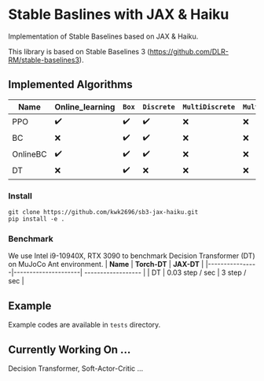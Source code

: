 # Stable Baslines with JAX & Haiku

Implementation of Stable Baselines based on JAX & Haiku.

This library is based on Stable Baselines 3 (https://github.com/DLR-RM/stable-baselines3).

## Implemented Algorithms

| **Name**       | **Online_learning** | `Box`       		| `Discrete`         | `MultiDiscrete`     | `MultiBinary`      |
|----------------|---------------------| ------------------ | ------------------ | ------------------- | ------------------ |
| PPO            | :heavy_check_mark:  | :heavy_check_mark: | :heavy_check_mark: | :x:                 | :x:                |
| BC			 | :x:                 | :heavy_check_mark: | :heavy_check_mark: | :x:                 | :x:                |
| OnlineBC       | :heavy_check_mark:  | :heavy_check_mark: | :heavy_check_mark: | :x:                 | :x:                |
| DT			 | :x:                 | :heavy_check_mark: | :x:                | :x:                 | :x:                |


### Install

```
git clone https://github.com/kwk2696/sb3-jax-haiku.git
pip install -e .
```


### Benchmark
We use Intel i9-10940X, RTX 3090 to benchmark Decision Transformer (DT) on MuJoCo Ant environment.
| **Name**       | **Torch-DT**        | **JAX-DT**      	|
|----------------|---------------------| ------------------ |
| DT             | 0.03 step / sec     | 3 step / sec       |


## Example

Example codes are available in ``tests`` directory.


## Currently Working On ...

Decision Transformer, Soft-Actor-Critic ...
